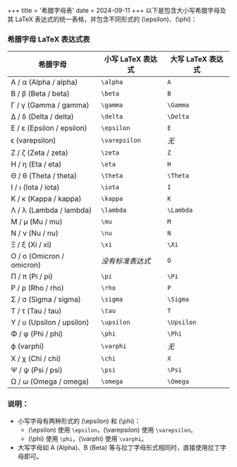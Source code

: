 +++
title = '希腊字母表'
date = 2024-09-11
+++
以下是包含大小写希腊字母及其 LaTeX 表达式的统一表格，并包含不同形式的 \(\epsilon\)、\(\phi\)：

### 希腊字母 LaTeX 表达式表

| 希腊字母  | 小写 LaTeX 表达式    | 大写 LaTeX 表达式   |
|-----------|----------------------|---------------------|
| Α / α (Alpha / alpha)  | `\alpha`                | `A`                   |
| Β / β (Beta / beta)    | `\beta`                 | `B`                   |
| Γ / γ (Gamma / gamma)  | `\gamma`                | `\Gamma`              |
| Δ / δ (Delta / delta)  | `\delta`                | `\Delta`              |
| Ε / ε (Epsilon / epsilon) | `\epsilon`            | `E`                   |
| ϵ (varepsilon)         | `\varepsilon`           | *无*                   |
| Ζ / ζ (Zeta / zeta)    | `\zeta`                 | `Z`                   |
| Η / η (Eta / eta)      | `\eta`                  | `H`                   |
| Θ / θ (Theta / theta)  | `\theta`                | `\Theta`              |
| Ι / ι (Iota / iota)    | `\iota`                 | `I`                   |
| Κ / κ (Kappa / kappa)  | `\kappa`                | `K`                   |
| Λ / λ (Lambda / lambda)| `\lambda`               | `\Lambda`             |
| Μ / μ (Mu / mu)        | `\mu`                   | `M`                   |
| Ν / ν (Nu / nu)        | `\nu`                   | `N`                   |
| Ξ / ξ (Xi / xi)        | `\xi`                   | `\Xi`                 |
| Ο / ο (Omicron / omicron) | *没有标准表达式*      | `O`                   |
| Π / π (Pi / pi)        | `\pi`                   | `\Pi`                 |
| Ρ / ρ (Rho / rho)      | `\rho`                  | `P`                   |
| Σ / σ (Sigma / sigma)  | `\sigma`                | `\Sigma`              |
| Τ / τ (Tau / tau)      | `\tau`                  | `T`                   |
| Υ / υ (Upsilon / upsilon) | `\upsilon`            | `\Upsilon`            |
| Φ / φ (Phi / phi)      | `\phi`                  | `\Phi`                |
| ϕ (varphi)             | `\varphi`               | *无*                   |
| Χ / χ (Chi / chi)      | `\chi`                  | `X`                   |
| Ψ / ψ (Psi / psi)      | `\psi`                  | `\Psi`                |
| Ω / ω (Omega / omega)  | `\omega`                | `\Omega`              |

### 说明：
- 小写字母有两种形式的 \(\epsilon\) 和 \(\phi\)：
  - \(\epsilon\) 使用 `\epsilon`，\(\varepsilon\) 使用 `\varepsilon`。
  - \(\phi\) 使用 `\phi`，\(\varphi\) 使用 `\varphi`。
- 大写字母如 Α (Alpha)、Β (Beta) 等与拉丁字母形式相同时，直接使用拉丁字母即可。